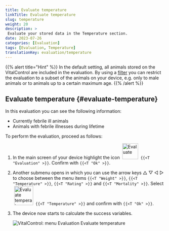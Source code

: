 ```yaml
---
title: Evaluate temperature
linkTitle: Evaluate temperature
slug: temperature
weight: 20
description: >
 Evaluate your stored data in the Temperature section.
date: 2023-07-26
categories: [Evaluation]
tags: [Evaluation, Temperature]
translationKey: evaluation/temperature
---
```

{{% alert title="Hint" %}}
In the default setting, all animals stored on the VitalControl are included in the evaluation. By using a [filter](../../filter/) you can restrict the evaluation to a subset of the animals on your device, e.g. only to male animals or to animals up to a certain maximum age.
{{% /alert %}}

## Evaluate temperature {#evaluate-temperature}

In this evaluation you can see the following information:
- Currently febrile ill animals
- Animals with febrile illnesses during lifetime

To perform the evaluation, proceed as follows:

1. In the main screen of your device highlight the icon &nbsp;<img src="/icons/main/evaluation.svg" width="50" align="bottom" alt="Evaluate" />&nbsp; `{{<T "Evaluation" >}}`. Confirm with `{{<T "Ok" >}}`.

2. Another submenu opens in which you can use the arrow keys △ ▽ ◁ ▷ to choose between the menu items `{{<T "Weight" >}}`, `{{<T "Temperature" >}}`, `{{<T "Rating" >}}` and `{{<T "Mortality" >}}`. Select &nbsp;<img src="/icons/evaluation/temperature.svg" width="60" align="bottom" alt="Evaluate temperature" />&nbsp; `{{<T "Temperature" >}}` and confirm with `{{<T "Ok" >}}`.

3. The device now starts to calculate the success variables.

   ![VitalControl: menu Evaluation Evaluate temperature](../images/temperature.png "Evaluate temperature")
